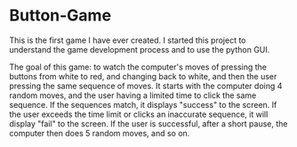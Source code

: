 # Button-Game

This is the first game I have ever created. I started this project to understand the game development process and to use the python GUI.

The goal of this game: to watch the computer's moves of pressing the buttons from white to red, and changing back to white, and then the user pressing the same sequence of moves. It starts with the computer doing 4 random moves, and the user having a limited time to click the same sequence. If the sequences match, it displays "success" to the screen. If the user exceeds the time limit or clicks an inaccurate sequence, it will display "fail" to the screen. If the user is successful, after a short pause, the computer then does 5 random moves, and so on.
